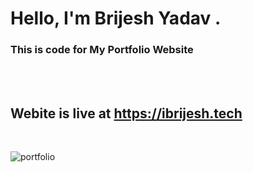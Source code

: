 # Hello, I'm Brijesh Yadav .
### This is code for My Portfolio Website

<br>
<br>


## Webite is live at https://ibrijesh.tech

<br>

![portfolio](https://user-images.githubusercontent.com/41025295/126442965-744d098f-63e6-4d7c-9bde-451135dfcd97.gif)

<br>
<br>
